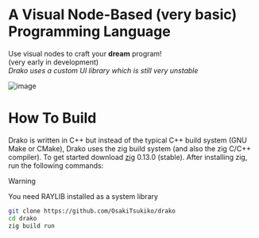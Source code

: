 # A Visual Node-Based (very basic) Programming Language
Use visual nodes to craft your **dream** program!  
(very early in development)  
*Drako uses a custom UI library which is still very unstable*

![image](https://github.com/user-attachments/assets/d5c5a688-7716-41a3-903c-d739dc650401)

# How To Build
Drako is written in C++ but instead of the typical C++ build system (GNU Make or CMake), Drako uses the zig build system (and also the zig C/C++ compiler). To get started download [zig](https://ziglang.org/) 0.13.0 (stable). 
After installing zig, run the following commands:  
> [!WARNING]
> You need RAYLIB installed as a system library
```bash
git clone https://github.com/OsakiTsukiko/drako
cd drako
zig build run
```
